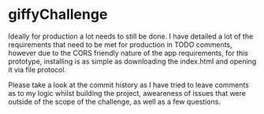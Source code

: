 # giffyChallenge

Ideally for production a lot needs to still be done. I have detailed a lot of the requirements that need to be met for production in TODO comments, however due to the CORS friendly nature of the app requirements, for this prototype, installing is as simple as downloading the index.html and opening it via file protocol.

Please take a look at the commit history as I have tried to leave comments as to my logic whilst building the project, aweareness of issues that were outside of the scope of the challenge, as well as a few questions. 

